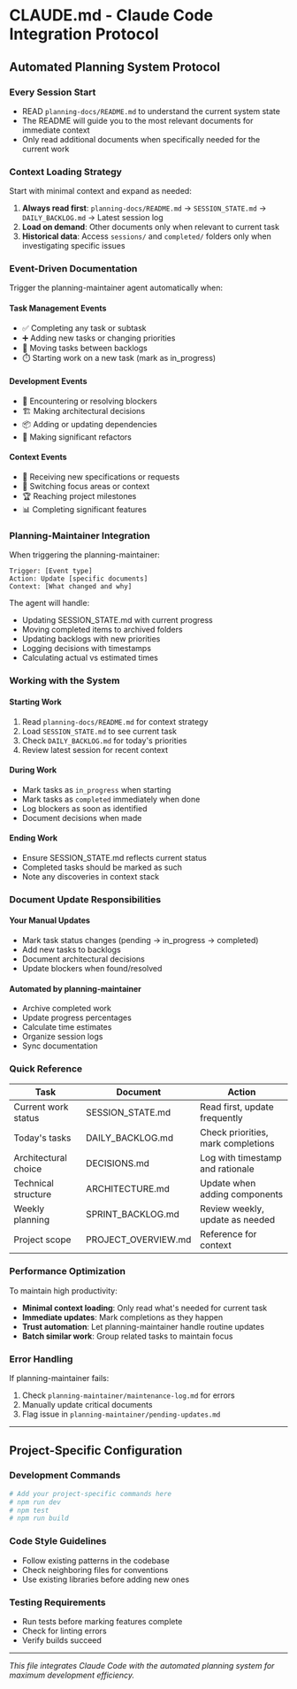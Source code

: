 # CLAUDE.md - Claude Code Integration Protocol

## Automated Planning System Protocol

### Every Session Start
- READ `planning-docs/README.md` to understand the current system state
- The README will guide you to the most relevant documents for immediate context
- Only read additional documents when specifically needed for the current work

### Context Loading Strategy
Start with minimal context and expand as needed:
1. **Always read first**: `planning-docs/README.md` → `SESSION_STATE.md` → `DAILY_BACKLOG.md` → Latest session log
2. **Load on demand**: Other documents only when relevant to current task
3. **Historical data**: Access `sessions/` and `completed/` folders only when investigating specific issues

### Event-Driven Documentation

Trigger the planning-maintainer agent automatically when:

#### Task Management Events
- ✅ Completing any task or subtask
- ➕ Adding new tasks or changing priorities
- 🔄 Moving tasks between backlogs
- ⏱️ Starting work on a new task (mark as in_progress)

#### Development Events
- 🚫 Encountering or resolving blockers
- 🏗️ Making architectural decisions
- 📦 Adding or updating dependencies
- 🔧 Making significant refactors

#### Context Events
- 📝 Receiving new specifications or requests
- 🎯 Switching focus areas or context
- 🏆 Reaching project milestones
- 📊 Completing significant features

### Planning-Maintainer Integration

When triggering the planning-maintainer:
```
Trigger: [Event type]
Action: Update [specific documents]
Context: [What changed and why]
```

The agent will handle:
- Updating SESSION_STATE.md with current progress
- Moving completed items to archived folders
- Updating backlogs with new priorities
- Logging decisions with timestamps
- Calculating actual vs estimated times

### Working with the System

#### Starting Work
1. Read `planning-docs/README.md` for context strategy
2. Load `SESSION_STATE.md` to see current task
3. Check `DAILY_BACKLOG.md` for today's priorities
4. Review latest session for recent context

#### During Work
- Mark tasks as `in_progress` when starting
- Mark tasks as `completed` immediately when done
- Log blockers as soon as identified
- Document decisions when made

#### Ending Work
- Ensure SESSION_STATE.md reflects current status
- Completed tasks should be marked as such
- Note any discoveries in context stack

### Document Update Responsibilities

#### Your Manual Updates
- Mark task status changes (pending → in_progress → completed)
- Add new tasks to backlogs
- Document architectural decisions
- Update blockers when found/resolved

#### Automated by planning-maintainer
- Archive completed work
- Update progress percentages
- Calculate time estimates
- Organize session logs
- Sync documentation

### Quick Reference

| Task | Document | Action |
|------|----------|--------|
| Current work status | SESSION_STATE.md | Read first, update frequently |
| Today's tasks | DAILY_BACKLOG.md | Check priorities, mark completions |
| Architectural choice | DECISIONS.md | Log with timestamp and rationale |
| Technical structure | ARCHITECTURE.md | Update when adding components |
| Weekly planning | SPRINT_BACKLOG.md | Review weekly, update as needed |
| Project scope | PROJECT_OVERVIEW.md | Reference for context |

### Performance Optimization

To maintain high productivity:
- **Minimal context loading**: Only read what's needed for current task
- **Immediate updates**: Mark completions as they happen
- **Trust automation**: Let planning-maintainer handle routine updates
- **Batch similar work**: Group related tasks to maintain focus

### Error Handling

If planning-maintainer fails:
1. Check `planning-maintainer/maintenance-log.md` for errors
2. Manually update critical documents
3. Flag issue in `planning-maintainer/pending-updates.md`

---

## Project-Specific Configuration

### Development Commands
```bash
# Add your project-specific commands here
# npm run dev
# npm test
# npm run build
```

### Code Style Guidelines
- Follow existing patterns in the codebase
- Check neighboring files for conventions
- Use existing libraries before adding new ones

### Testing Requirements
- Run tests before marking features complete
- Check for linting errors
- Verify builds succeed

---

*This file integrates Claude Code with the automated planning system for maximum development efficiency.*